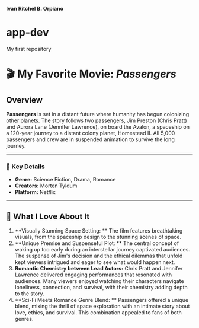 **Ivan Ritchel B. Orpiano**
# app-dev
My first repository

# 🎬 My Favorite Movie: *Passengers*



## **Overview**
**Passengers** is set in a distant future where humanity has begun colonizing other planets. The story follows two passengers, Jim Preston (Chris Pratt) and Aurora Lane (Jennifer Lawrence), on board the Avalon, a spaceship on a 120-year journey to a distant colony planet, Homestead II. All 5,000 passengers and crew are in suspended animation to survive the long journey.

---

### 🎥 Key Details
- **Genre:** Science Fiction, Drama, Romance 
- **Creators:** Morten Tyldum
- **Platform:** Netflix

---

## 🌟 What I Love About It
1. **Visually Stunning Space Setting: ** The film features breathtaking visuals, from the spaceship design to the stunning scenes of space. 
2. **Unique Premise and Suspenseful Plot: ** The central concept of waking up too early during an interstellar journey captivated audiences. The suspense of Jim's decision and     the ethical dilemmas that unfold kept viewers intrigued and eager to see what would happen next.
3. **Romantic Chemistry between Lead Actors:** Chris Pratt and Jennifer Lawrence delivered engaging performances that resonated with audiences. Many viewers enjoyed watching      their characters navigate loneliness, connection, and survival, with their chemistry adding depth to the story.
4.  **Sci-Fi Meets Romance Genre Blend: ** Passengers offered a unique blend, mixing the thrill of space exploration with an intimate story about love, ethics, and survival. This combination appealed to fans of both genres.


